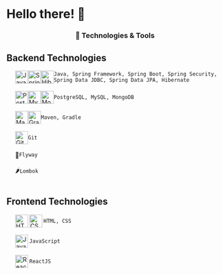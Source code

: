 # Hello there! 👋

<div align="center">
  <h3>🔧 Technologies & Tools</h3>
</div>

## Backend Technologies

<ul style="list-style-type: disc; padding-left: 20px;">
  <li style="display: flex; align-items: center;">
    <img align="center" alt="Java" height="30px" src="https://cdn.jsdelivr.net/gh/devicons/devicon/icons/java/java-original.svg"/>
    <img align="center" alt="Spring Boot, Spring Security" height="30px" src="https://cdn.jsdelivr.net/gh/devicons/devicon@latest/icons/spring/spring-original.svg" />
    <img align="center" alt="Hibernate" height="30px" src="https://cdn.jsdelivr.net/gh/devicons/devicon@latest/icons/hibernate/hibernate-original.svg" />
    <code>Java, Spring Framework, Spring Boot, Spring Security, Spring Data JDBC, Spring Data JPA, Hibernate</code>
  </li>
  <br/>
  <li style="display: flex; align-items: center;">
    <img align="center" alt="PostgreSQL" height="30px" src="https://cdn.jsdelivr.net/gh/devicons/devicon@latest/icons/postgresql/postgresql-original.svg" />
    <img align="center" alt="MySQL" height="30px" src="https://cdn.jsdelivr.net/gh/devicons/devicon@latest/icons/mysql/mysql-original.svg" />
    <img align="center" alt="MongoDB" height="30px" src="https://cdn.jsdelivr.net/gh/devicons/devicon@latest/icons/mongodb/mongodb-original.svg" />
    <code>PostgreSQL, MySQL, MongoDB</code>
  </li>
  <br/>
  <li style="display: flex; align-items: center;">
    <img align="center" alt="Maven" height="30px" src="https://cdn.jsdelivr.net/gh/devicons/devicon@latest/icons/maven/maven-original.svg" />
    <img align="center" alt="Gradle" height="30px" src="https://cdn.jsdelivr.net/gh/devicons/devicon@latest/icons/gradle/gradle-original.svg" />
    <code>Maven, Gradle</code>
  </li>
  <br/>
  <li style="display: flex; align-items: center;">
    <img align="center" alt="Git" height="30px" src="https://cdn.jsdelivr.net/gh/devicons/devicon@latest/icons/git/git-original.svg" />
    <code>Git</code>
  </li>
  <br/>
  <li style="display: flex; align-items: center;">
    🪽 <code>Flyway</code>
  </li>
  <br/>
  <li style="display: flex; align-items: center;">
    🌶️ <code>Lombok</code>
  </li>
  <br/>
</ul>

## Frontend Technologies

<ul style="list-style-type: disc; padding-left: 20px;">
  <li style="display: flex; align-items: center;">
    <img align="left" alt="HTML" width="30px" src="https://cdn.jsdelivr.net/gh/devicons/devicon@latest/icons/html5/html5-original.svg" />
    <img align="left" alt="CSS" width="30px" src="https://cdn.jsdelivr.net/gh/devicons/devicon@latest/icons/css3/css3-original.svg" />
    <code>HTML, CSS</code>
  </li>
  <br/>
  <li style="display: flex; align-items: center;">
    <img align="left" alt="JavaScript" width="30px" src="https://cdn.jsdelivr.net/gh/devicons/devicon@latest/icons/javascript/javascript-original.svg" />
    <code>JavaScript</code>
  </li>
  <br/>
  <li style="display: flex; align-items: center;">
    <img align="left" alt="ReactJS" width="30px" src="https://cdn.jsdelivr.net/gh/devicons/devicon@latest/icons/react/react-original.svg" />
    <code>ReactJS</code>
  </li>
  <br/>
</ul>
